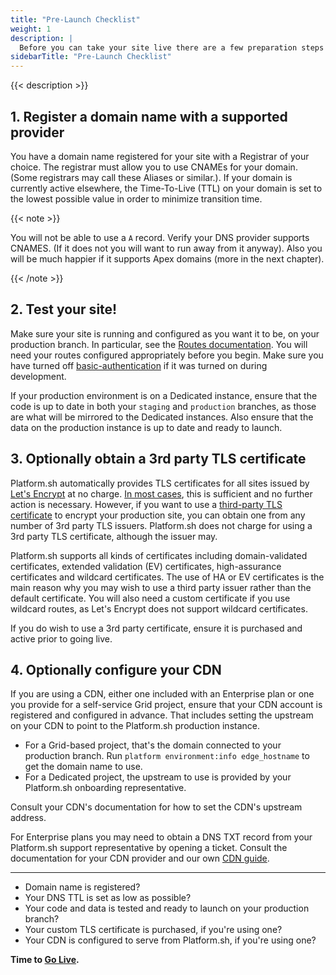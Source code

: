 ```yaml
---
title: "Pre-Launch Checklist"
weight: 1
description: |
  Before you can take your site live there are a few preparation steps to take.
sidebarTitle: "Pre-Launch Checklist"
---
```


{{< description >}}

## 1. Register a domain name with a supported provider

You have a domain name registered for your site with a Registrar of your choice.
The registrar must allow you to use CNAMEs for your domain.
(Some registrars may call these Aliases or similar.).
If your domain is currently active elsewhere,
the Time-To-Live (TTL) on your domain is set to the lowest possible value in order to minimize transition time.

{{< note >}}

You will not be able to use a `A` record.
Verify your DNS provider supports CNAMES.
(If it does not you will want to run away from it anyway).
Also you will be much happier if it supports Apex domains (more in the next chapter).

{{< /note >}}

## 2. Test your site!

Make sure your site is running and configured as you want it to be, on your production branch.
In particular, see the [Routes documentation](/configuration/routes/_index.md).
You will need your routes configured appropriately before you begin.
Make sure you have turned off [basic-authentication](/administration/web/configure-environment.md) if it was turned on during development.

If your production environment is on a Dedicated instance,
ensure that the code is up to date in both your `staging` and `production` branches,
as those are what will be mirrored to the Dedicated instances.
Also ensure that the data on the production instance is up to date and ready to launch.

## 3. Optionally obtain a 3rd party TLS certificate

Platform.sh automatically provides TLS certificates for all sites issued by [Let's Encrypt](https://letsencrypt.org/) at no charge.
[In most cases](../configuration/routes/https.md#limitations), this is sufficient and no further action is necessary.
However, if you want to use a [third-party TLS certificate](./steps/tls.md) to encrypt your production site,
you can obtain one from any number of 3rd party TLS issuers.
Platform.sh does not charge for using a 3rd party TLS certificate, although the issuer may.

Platform.sh supports all kinds of certificates including domain-validated certificates,
extended validation (EV) certificates, high-assurance certificates and wildcard certificates.
The use of HA or EV certificates is the main reason why you may wish to use a third party issuer rather than the default certificate.
You will also need a custom certificate if you use wildcard routes, as Let's Encrypt does not support wildcard certificates.

If you do wish to use a 3rd party certificate, ensure it is purchased and active prior to going live.

## 4. Optionally configure your CDN

If you are using a CDN, either one included with an Enterprise plan or one you provide for a self-service Grid project,
ensure that your CDN account is registered and configured in advance.
That includes setting the upstream on your CDN to point to the Platform.sh production instance.

* For a Grid-based project, that's the domain connected to your production branch.
  Run `platform environment:info edge_hostname` to get the domain name to use.
* For a Dedicated project, the upstream to use is provided by your Platform.sh onboarding representative.

Consult your CDN's documentation for how to set the CDN's upstream address.

For Enterprise plans you may need to obtain a DNS TXT record from your Platform.sh support representative by opening a ticket.
Consult the documentation for your CDN provider and our own [CDN guide](/domains/cdn/_index.md).

---

* Domain name is registered?
* Your DNS TTL is set as low as possible?
* Your code and data is tested and ready to launch on your production branch?
* Your custom TLS certificate is purchased, if you're using one?
* Your CDN is configured to serve from Platform.sh, if you're using one?

**Time to [Go Live](/domains/quick-start.md).**
